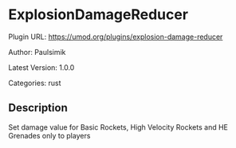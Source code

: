 # ExplosionDamageReducer

Plugin URL: https://umod.org/plugins/explosion-damage-reducer

Author: Paulsimik

Latest Version: 1.0.0

Categories: rust

## Description

Set damage value for Basic Rockets, High Velocity Rockets and HE Grenades only to players

